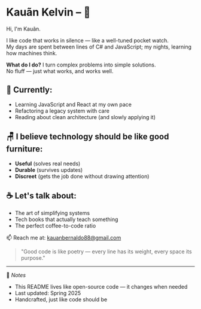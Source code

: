 # Kauãn Kelvin – 🙂

Hi, I'm Kauãn.

I like code that works in silence — like a well-tuned pocket watch.  
My days are spent between lines of C# and JavaScript; my nights, learning how machines think.

**What do I do?** I turn complex problems into simple solutions.  
No fluff — just what works, and works well.

## 🌱 Currently:
- Learning JavaScript and React at my own pace  
- Refactoring a legacy system with care  
- Reading about clean architecture (and slowly applying it)

## 🪑 I believe technology should be like good furniture:
- **Useful** (solves real needs)  
- **Durable** (survives updates)  
- **Discreet** (gets the job done without drawing attention)

## ☕ Let's talk about:
- The art of simplifying systems  
- Tech books that actually teach something  
- The perfect coffee-to-code ratio

📫 Reach me at: kauanbernaldo88@gmail.com

> "Good code is like poetry — every line has its weight, every space its purpose."

---

📝 *Notes*  
- This README lives like open-source code — it changes when needed  
- Last updated: Spring 2025  
- Handcrafted, just like code should be
